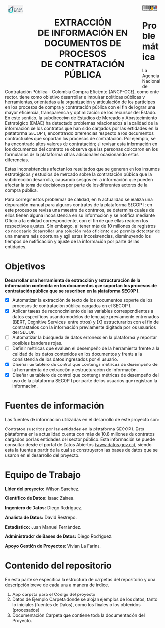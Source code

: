 <div style="  padding: 10px;text-align: center;" class='row'>
<div style="float:left;width: 10%;" class='column'><a href="https://datos.gov.co/"><img alt="Logo DataSandbox"  src="https://github.com/DataSandbox/Plantilla-Publicacion-Resultados/raw/main/App/logdat.JPG" style="width: 100px;"></a></div>
    <div style="float:left;width: 80%;" class='column'>
        <h1>EXTRACCIÓN DE INFORMACIÓN EN DOCUMENTOS DE PROCESOS DE CONTRATACIÓN PÚBLICA
        </h1> 
    </div>
 <div style="float:left;width: 10%;" class='column'><a href="https://www.colombiacompra.gov.co/" target="_blank"><img class="float-right" src="https://raw.githubusercontent.com/ANCP-CCE-Analitica/datasandbox-extraccion/main/logo_ancp_cce_web.png" style="width: 200px;"></a></div>
    </div>


# Problemática 

La Agencia Nacional de Contratación Pública - Colombia Compra Eficiente (ANCP-CCE), como ente rector, tiene como objetivo desarrollar e impulsar políticas públicas y herramientas, orientadas a la organización y articulación de los partícipes en los procesos de compra y contratación pública con el fin de lograr una mayor eficiencia, transparencia y optimización de los recursos del Estado. En este sentido, la subdirección de Estudios de Mercado y Abastecimiento Estratégico (EMAE) ha detectado problemas relacionados a la calidad de la información de los contratos que han sido cargados por las entidades en la plataforma SECOP I, encontrando diferencias respecto a los documentos contractuales que soportan los procesos de contratación. Por ejemplo, se ha encontrado altos valores de contratación; al revisar esta información en los documentos del contrato se observa que las personas colocaron en los formularios de la plataforma cifras adicionales ocasionando estas diferencias.

Estas inconsistencias afectan los resultados que se generan en los insumos estratégicos y estudios de mercado sobre la contratación pública que la subdirección desarrolla, causando sesgos en la información que pueden afectar la toma de decisiones por parte de los diferentes actores de la compra pública.

Para corregir estos problemas de calidad, en la actualidad se realiza una depuración manual para algunos contratos de la plataforma SECOP I; en este proceso se revisa una muestra de contratos, se determina cuales de ellos tienen alguna incosistencia en su información y se notifica mediante Oficio a la entidad correspondiente, con el fin de que ellas realicen los respectivos ajustes. Sin embargo, al tener más de 10 millones de registros es necesario desarrollar una solución más eficiente que permita detectar de una manera más oportuna y agil estas incosistencias, disminuyendo los tiempos de notificación y ajuste de la información por parte de las entidades.


# Objetivos

**Desarrollar una herramienta de extracción y estructuración de la información contenida en los documentos que soportan los procesos de contratación pública que se suscriben en la plataforma SECOP I.**

- [x] Automatizar la extracción de texto de los documentos soporte de los procesos de contratación pública cargados en el SECOP I.
- [x] Aplicar tareas de reconocimiento de las variables correspondientes a datos específicos usando modelos de lenguaje previamente entrenados (BERT, Cognitive Services, entre otros) y [X] estructurarlos con el fin de contrastarlos con la información previamente digitada por los usuarios del SECOP.
- [ ] Automatizar la búsqueda de datos erroneos en la plataforma y reportar posibles banderas rojas.
- [ ] Definir métricas que evalúen el desempeño de la herramienta frente a la calidad de los datos contenidos en los documentos y frente a la consistencia de los datos ingresados por el usuario.
- [x] Diseñar un tablero de control que contenga métricas de desempeño de la herramienta de  extracción y estructuración de información.
- [x] Diseñar un tablero de control que contenga métricas de desempeño del uso de la plataforma SECOP I por parte de los usuarios que registran la información.

# Fuentes de información

Las fuentes de información utilizadas en el desarrollo de este proyecto son:

Contratos suscritos por las entidades en la plataforma SECOP I. Esta plataforma en la actualidad cuenta con más de 10.8 millones de contratos cargados por las entidades del sector público. Esta información se puede consultar desde el portal de Datos Abiertos (www.datos.gov.co), siendo esta la fuente a partir de la cual se construyeron las bases de datos que se usaron en el desarrollo del proyecto.

# Equipo de Trabajo 

**Líder del proyecto:** Wilson Sanchez.

**Científico de Datos:** Isaac Zainea.

**Ingeniero de Datos:** Diego Rodríguez.

**Analista de Datos:** David Restrepo.

**Estadístico:** Juan Manuel Fernández.

**Administrador de Bases de Datos:** Diego Rodríguez.

**Apoyo Gestión de Proyectos:** Vivian La Farina.

# Contenido del repositorio

En esta parte se especifica la estructura de carpetas del repositorio y una descripción breve de cada una a manera de índice.

1. App                   carpeta para el Código del proyecto
2. Datos de Ejemplo      Carpeta donde se alojan ejemplos de los datos, tanto lo iniciales (fuentes de Datos), como los finales o los obtenidos (procesados)
3. Documentación         Carpeta que contiene toda la documentación del Proyecto.






